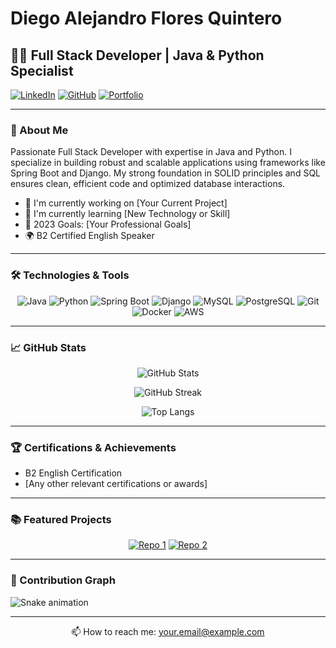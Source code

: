 # Diego Alejandro Flores Quintero

## 👨‍💻 Full Stack Developer | Java & Python Specialist

[![LinkedIn](https://img.shields.io/badge/LinkedIn-0077B5?style=for-the-badge&logo=linkedin&logoColor=white)](https://www.linkedin.com/in/yourusername/)
[![GitHub](https://img.shields.io/badge/GitHub-100000?style=for-the-badge&logo=github&logoColor=white)](https://github.com/diegnghtmr)
[![Portfolio](https://img.shields.io/badge/Portfolio-FF7139?style=for-the-badge&logo=Firefox-Browser&logoColor=white)](https://your-portfolio-url.com)

---

### 🚀 About Me

Passionate Full Stack Developer with expertise in Java and Python. I specialize in building robust and scalable applications using frameworks like Spring Boot and Django. My strong foundation in SOLID principles and SQL ensures clean, efficient code and optimized database interactions.

- 🔭 I'm currently working on [Your Current Project]
- 🌱 I'm currently learning [New Technology or Skill]
- 🎯 2023 Goals: [Your Professional Goals]
- 🌍 B2 Certified English Speaker

---

### 🛠️ Technologies & Tools

<div align="center">

![Java](https://img.shields.io/badge/Java-007396?style=for-the-badge&logo=java&logoColor=white)
![Python](https://img.shields.io/badge/Python-3776AB?style=for-the-badge&logo=python&logoColor=white)
![Spring Boot](https://img.shields.io/badge/Spring%20Boot-6DB33F?style=for-the-badge&logo=springboot&logoColor=white)
![Django](https://img.shields.io/badge/Django-092E20?style=for-the-badge&logo=django&logoColor=white)
![MySQL](https://img.shields.io/badge/MySQL-4479A1?style=for-the-badge&logo=mysql&logoColor=white)
![PostgreSQL](https://img.shields.io/badge/PostgreSQL-316192?style=for-the-badge&logo=postgresql&logoColor=white)
![Git](https://img.shields.io/badge/Git-F05032?style=for-the-badge&logo=git&logoColor=white)
![Docker](https://img.shields.io/badge/Docker-2496ED?style=for-the-badge&logo=docker&logoColor=white)
![AWS](https://img.shields.io/badge/AWS-232F3E?style=for-the-badge&logo=amazon-aws&logoColor=white)

</div>

---

### 📈 GitHub Stats

<div align="center">

![GitHub Stats](https://github-readme-stats.vercel.app/api?username=diegnghtmr&show_icons=true&theme=tokyonight&hide_border=true&cache_seconds=3600)

![GitHub Streak](https://streak-stats.demolab.com/?user=diegnghtmr&theme=tokyonight&hide_border=true)

![Top Langs](https://github-readme-stats.vercel.app/api/top-langs/?username=diegnghtmr&layout=compact&theme=tokyonight&hide_border=true)

</div>

---

### 🏆 Certifications & Achievements

- B2 English Certification
- [Any other relevant certifications or awards]

---

### 📚 Featured Projects

<div align="center">

[![Repo 1](https://github-readme-stats.vercel.app/api/pin/?username=diegnghtmr&repo=repo-name&theme=tokyonight)](https://github.com/diegnghtmr/repo-name)
[![Repo 2](https://github-readme-stats.vercel.app/api/pin/?username=diegnghtmr&repo=repo-name&theme=tokyonight)](https://github.com/diegnghtmr/repo-name)

</div>

---

### 🐍 Contribution Graph

![Snake animation](https://github.com/diegnghtmr/diegnghtmr/blob/output/github-contribution-grid-snake.svg)

---

<div align="center">

📫 How to reach me: [your.email@example.com](mailto:your.email@example.com)

</div>
